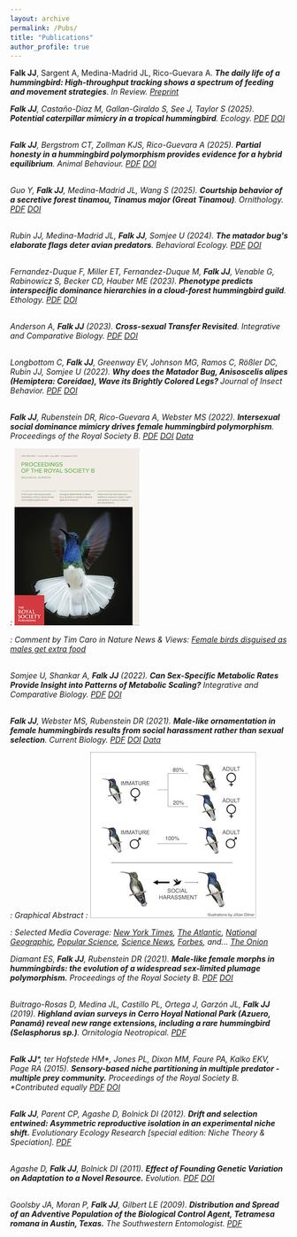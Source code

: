 ```yaml
---
layout: archive
permalink: /Pubs/
title: "Publications"
author_profile: true
---
```


<b>Falk JJ</b>, Sargent A, Medina-Madrid JL, Rico-Guevara A. <b><i>The daily life of a hummingbird: High-throughput tracking shows a spectrum of feeding and movement strategies</i></b>. <i>In Review<i>. [Preprint](https://doi.org/10.1101/2025.02.25.640146 )


<b>Falk JJ</b>, Castaño-Díaz M, Gallan-Giraldo S, See J, Taylor S (2025). <b><i>Potential caterpillar mimicry in a tropical hummingbird</i></b>. Ecology. [PDF](/files/Falk2025Eco.pdf) [DOI](https://doi.org/10.1002/ecy.70060)
<br/><br/>

<b>Falk JJ</b>, Bergstrom CT, Zollman KJS, Rico-Guevara A (2025). <b><i>Partial honesty in a hummingbird polymorphism provides evidence for a hybrid equilibrium</i></b>. Animal Behaviour. [PDF](/files/Falk2025AnimBeh.pdf) [DOI](https://doi.org/10.1016/j.anbehav.2025.123104)
<br/><br/>

Guo Y, <b>Falk JJ</b>, Medina-Madrid JL, Wang S (2025). <b><i>Courtship behavior of a secretive forest tinamou, Tinamus major (Great Tinamou)</i></b>. Ornithology. [PDF](/files/Guo2025.pdf) [DOI](https://doi.org/10.1093/ornithology/ukae062)
<br/><br/>

Rubin JJ, Medina-Madrid JL, <b>Falk JJ</b>, Somjee U (2024). <b><i>The matador bug's elaborate flags deter avian predators</i></b>. Behavioral Ecology. [PDF](/files/Rubin2024BE.pdf) [DOI](https://doi.org/10.1093/beheco/arae019)
<br/><br/>

Fernandez-Duque F, Miller ET, Fernandez-Duque M, <b>Falk JJ</b>, Venable G, Rabinowicz S, Becker CD, Hauber ME (2023). <b><i>Phenotype predicts interspecific dominance hierarchies in a cloud-forest hummingbird guild</i></b>. Ethology. [PDF](/files/Fernandez‐Duque2023.pdf) [DOI](https://doi.org/10.1111/eth.13410)
<br/><br/>

Anderson A, <b>Falk JJ</b> (2023). <b><i>Cross-sexual Transfer Revisited</i></b>. Integrative and Comparative Biology. [PDF](/files/Anderson2023.pdf) [DOI](https://doi.org/10.1093/icb/icad021)
<br/><br/>

Longbottom C, <b>Falk JJ</b>, Greenway EV, Johnson MG, Ramos C, Rößler DC, Rubin JJ, Somjee U (2022). <b><i>Why does the Matador Bug, </i>Anisoscelis alipes <i>(Hemiptera: Coreidae), Wave its Brightly Colored Legs? </i></b>Journal of Insect Behavior. [PDF](/files/Longbottom2022.pdf) [DOI](https://doi.org/10.1007/s10905-022-09809-0)
<br/><br/>

<b>Falk JJ</b>, Rubenstein DR, Rico-Guevara A, Webster MS (2022). <b><i>Intersexual social dominance mimicry drives female hummingbird polymorphism</i></b>. Proceedings of the Royal Society B. [PDF](https://jayjinsing.github.io/files/Falk2022ISDM.pdf) [DOI](https://doi.org/10.1098/rspb.2022.0332) [Data](https://zenodo.org/record/6975352) 

: ![Proceedings B Cover](/images/PRSBCover.png)

: Comment by Tim Caro in <i>Nature News & Views</i>: [Female birds disguised as males get extra food](/files/Caro2022.pdf)
<br/><br/>

Somjee U, Shankar A, <b>Falk JJ</b> (2022). <b><i>Can Sex-Specific Metabolic Rates Provide Insight into Patterns of Metabolic Scaling?</i></b> Integrative and Comparative Biology. [PDF](/files/Somjee2022.pdf) [DOI](https://doi.org/10.1093/icb/icac135)
<br/><br/>

<b>Falk JJ</b>, Webster MS, Rubenstein DR (2021). <b><i>Male-like ornamentation in female hummingbirds results from social harassment rather than sexual selection</i></b>. Current Biology. [PDF](/files/Falk2022CB.pdf) [DOI](https://doi.org/10.1016/j.cub.2021.07.043) [Data](https://doi.org/10.5281/zenodo.5035295)

: Graphical Abstract
: ![Graphical abstract](/images/Graphical%20Abstract.jpg)

: Selected Media Coverage: [New York Times](https://www.nytimes.com/2021/08/26/science/hummingbirds-female.html), [The Atlantic](https://www.theatlantic.com/science/archive/2021/08/female-hummingbirds-look-like-males/619893/), [National Geographic](https://www.nationalgeographic.co.uk/animals/2021/08/why-some-female-hummingbirds-masquerade-as-males), [Popular Science](https://www.popsci.com/animals/female-hummingbird-social-selection/), [Science News](https://www.sciencenews.org/article/female-hummingbird-flashy-feathers-males-harassment-attacks), [Forbes](https://www.forbes.com/sites/saratabin/2021/09/08/male-plumage-might-help-female-hummingbirds-avoid-bullying/?sh=37d71e3e7b25), and... [The Onion](https://www.theonion.com/female-hummingbirds-avoid-harassment-by-looking-like-ma-1847600416)

Diamant ES, <b>Falk JJ</b>, Rubenstein DR (2021). <b><i>Male-like female morphs in hummingbirds: the evolution of a widespread sex-limited plumage polymorphism.</i></b> Proceedings of the Royal Society B. [PDF](/files/Diamant2021PRSB.pdf) [DOI](https://doi.org/10.1098/rspb.2020.3004)
<br/><br/>
  
Buitrago-Rosas D, Medina JL, Castillo PL, Ortega J, Garzón JL, <b>Falk JJ</b> (2019). <b><i>Highland avian surveys in Cerro Hoyal National Park (Azuero, Panamá) reveal new range extensions, including a rare hummingbird (Selasphorus sp.)</i></b>. Ornitología Neotropical. [PDF](/files/Buitrago2019ON.pdf)
<br/><br/>
  
<b>Falk JJ</b>\*, ter Hofstede HM\*, Jones PL, Dixon MM, Faure PA, Kalko EKV, Page RA (2015). <b><i>Sensory-based niche partitioning in multiple predator - multiple prey community.</i></b> Proceedings of the Royal Society B. *Contributed equally [PDF](/files/Falk2015PRSB.pdf) [DOI](https://doi.org/10.1098/rspb.2015.0520)
<br/><br/>

<b>Falk JJ</b>, Parent CP, Agashe D, Bolnick DI (2012).  <b><i>Drift and selection entwined: Asymmetric reproductive isolation in an experimental niche shift.</i></b> Evolutionary Ecology Research [special edition: Niche Theory & Speciation]. [PDF](/files/Falk2012.pdf)
<br/><br/>

Agashe D, <b>Falk JJ</b>, Bolnick DI (2011).  <b><i>Effect of Founding Genetic Variation on Adaptation to a Novel Resource.</i></b> Evolution. [PDF](/files/Agashe2011.pdf) [DOI]( https://doi.org/10.1111/j.1558-5646.2011.01307.x)
<br/><br/>

Goolsby JA, Moran P, <b>Falk JJ</b>, Gilbert LE (2009). <b><i>Distribution and Spread of an Adventive Population of the Biological Control Agent, Tetramesa romana in Austin, Texas.</i></b> The Southwestern Entomologist. [PDF](/files/Goolsby2009.pdf)
